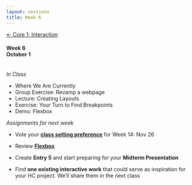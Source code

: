 ```yaml
---
layout: sessions
title: Week 6
---
```


[<span class="nav-color">← Core 1: Interaction</span>](core1-interaction.github.io)

#### Week 6 <br>October 1<br><br>


*In Class*  
+ Where We Are Currently
+ Group Exercise: Revamp a webpage
+ Lecture: Creating Layouts	
+ Exercise: Your Turn to Find Breakpoints
+ Demo: Flexbox


*Assignments for next week*	
+ Vote your **[<u>class setting preference</u>](https://forms.gle/FvK6EPMoiDMLSkXy9)**  for Week 14: Nov 26

+ Review **[<u>Flexbox</u>](https://developer.mozilla.org/en-US/docs/Learn/CSS/CSS_layout/Flexbox)**

+ Create **Entry 5** and start preparing for your **Midterm Presentation**
     
+ Find **one existing interactive work** that could serve as inspiration for your HC project. We’ll share them in the next class
